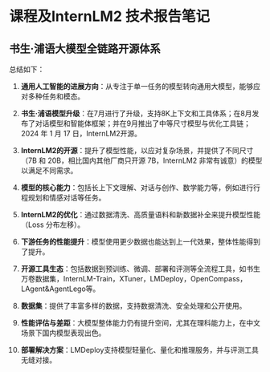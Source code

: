 # 课程及InternLM2 技术报告笔记

## 书生·浦语大模型全链路开源体系

总结如下：

1. **通用人工智能的进展方向**：从专注于单一任务的模型转向通用大模型，能够应对多种任务和模态。

2. **书生·浦语模型升级**：在7月进行了升级，支持8K上下文和工具体系；在8月发布了对话模型和智能体框架；并在9月推出了中等尺寸模型与优化工具链；2024 年 1 月 17 日，InternLM2开源。

3. **InternLM2的开源**：提升了模型性能，以应对复杂场景，并提供了不同尺寸（7B 和 20B，相比国内其他厂商只开源 7B，InternLM2 非常有诚意）的模型以满足不同需求。

4. **模型的核心能力**：包括长上下文理解、对话与创作、数学能力等，例如进行行程规划和情感对话等任务。

5. **InternLM2的优化**：通过数据清洗、高质量语料和新数据补全来提升模型性能（Loss 分布左移）。

6. **下游任务的性能提升**：模型使用更少数据也能达到上一代效果，整体性能得到了提升。

7. **开源工具生态**：包括数据到预训练、微调、部署和评测等全流程工具，如书生万卷数据集，InternLM-Train，XTuner，LMDeploy，OpenCompass，LAgent&AgentLego等。

8. **数据集**：提供了丰富多样的数据，支持数据清洗、安全处理和公开使用。

9. **性能评估与差距**：大模型整体能力仍有提升空间，尤其在理科能力上，在中文场景下国内模型表现出色。

10. **部署解决方案**：LMDeploy支持模型轻量化、量化和推理服务，并与评测工具无缝对接。
